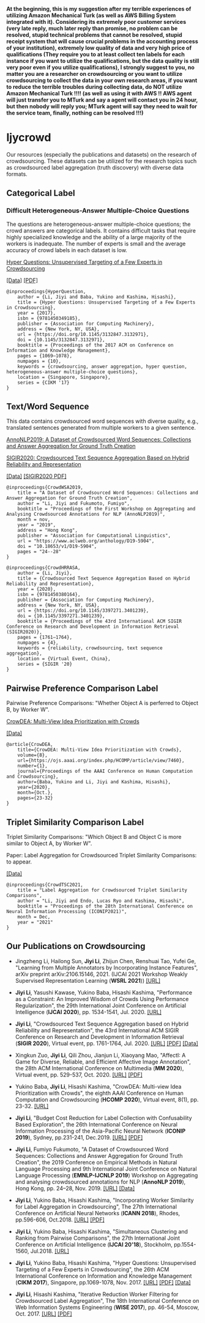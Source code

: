 <b> At the beginning, this is my suggestion after my terrible experiences of utilizing Amazon Mechanical Turk (as well as AWS Billing System integrated with it). 
Considering its extremely poor customer services (very late reply, much later reply than promise, no problem can be resolved, stupid technical problems that cannot be resolved, stupid receipt system that will cause crucial problems in the accounting process of your institution), extremely low quality of data and very high price of qualifications (They require you to at least collect ten labels for each instance if you want to utilize the qualifications, but the data quality is still very poor even if you utilize qualifications), I strongly suggest to you, no matter you are a researcher on crowdsourcing or you want to utilize crowdsourcing to collect the data in your own research areas, if you want to reduce the terrible troubles during collecting data, do NOT utilize Amazon Mechanical Turk !!!! (as well as using it with AWS !! AWS agent will just transfer you to MTurk and say a agent will contact you in 24 hour, but then nobody will reply you; MTurk agent will say they need to wait for the service team, finally, nothing can be resolved !!!) </b>

# ljycrowd

Our resources (especially the publications and datasets) on the research of crowdsourcing. These datasets can be utilized for the research topics such as crowdsourced label aggregation (truth discovery) with diverse data formats. 

## Categorical Label

### Difficult Heterogeneous-Answer Multiple-Choice Questions
The questions are heterogeneous-answer multiple-choice questions; the crowd answers are categorical labels. It contains difficult tasks that require highly specialized knowledge and the ability of a large majority of the workers is inadequate. The number of experts is small and the average accuracy of crowd labels in each dataset is low. 

[Hyper Questions: Unsupervised Targeting of a Few Experts in Crowdsourcing](https://dl.acm.org/doi/10.1145/3132847.3132971)

[[Data]](http://www.ml.ist.i.kyoto-u.ac.jp/en/en-research/li2017cikm)
[[PDF]](https://drive.google.com/file/d/1BMLReNx-eX5m_B5Pg44a5als3GHMr0VM/view?usp=sharing)

	@inproceedings{HyperQuestion,
		author = {Li, Jiyi and Baba, Yukino and Kashima, Hisashi},
		title = {Hyper Questions: Unsupervised Targeting of a Few Experts in Crowdsourcing},
		year = {2017},
		isbn = {9781450349185},
		publisher = {Association for Computing Machinery},
		address = {New York, NY, USA},
		url = {https://doi.org/10.1145/3132847.3132971},
		doi = {10.1145/3132847.3132971},
		booktitle = {Proceedings of the 2017 ACM on Conference on Information and Knowledge Management},
		pages = {1069–1078},
		numpages = {10},
		keywords = {crowdsourcing, answer aggregation, hyper question, heterogeneous-answer multiple-choice questions},
		location = {Singapore, Singapore},
		series = {CIKM '17}
	}

## Text/Word Sequence
This data contains crowdsourced word sequences with diverse quality, e.g., translated sentences generated from multiple workers to a given sentence. 

[AnnoNLP2019: A Dataset of Crowdsourced Word Sequences: Collections and Answer Aggregation for Ground Truth Creation](https://aclanthology.org/D19-5904/)

[SIGIR2020: Crowdsourced Text Sequence Aggregation Based on Hybrid Reliability and Representation](https://dl.acm.org/doi/abs/10.1145/3397271.3401239)

[[Data]](https://github.com/garfieldpigljy/CrowdWSA2019)
[[SIGIR2020 PDF]](https://drive.google.com/file/d/1o-LR-uZ6u8kcxcq6tdx4vPWSkeb9FJSG/view?usp=sharing)

	@inproceedings{CrowdWSA2019,
		title = "A Dataset of Crowdsourced Word Sequences: Collections and Answer Aggregation for Ground Truth Creation",
		author = "Li, Jiyi and Fukumoto, Fumiyo",
		booktitle = "Proceedings of the First Workshop on Aggregating and Analysing Crowdsourced Annotations for NLP (AnnoNLP2019)",
		month = nov,
		year = "2019",
		address = "Hong Kong",
		publisher = "Association for Computational Linguistics",
		url = "https://www.aclweb.org/anthology/D19-5904",
		doi = "10.18653/v1/D19-5904",
		pages = "24--28"
	}

	@inproceedings{CrowdHRRASA,
		author = {Li, Jiyi},
		title = {Crowdsourced Text Sequence Aggregation Based on Hybrid Reliability and Representation},
		year = {2020},
		isbn = {9781450380164},
		publisher = {Association for Computing Machinery},
		address = {New York, NY, USA},
		url = {https://doi.org/10.1145/3397271.3401239},
		doi = {10.1145/3397271.3401239},
		booktitle = {Proceedings of the 43rd International ACM SIGIR Conference on Research and Development in Information Retrieval (SIGIR2020)},
		pages = {1761–1764},
		numpages = {4},
		keywords = {reliability, crowdsourcing, text sequence aggregation},
		location = {Virtual Event, China},
		series = {SIGIR '20}
	}

## Pairwise Preference Comparison Label
Pairwise Preference Comparisons: "Whether Object A is perferred to Object B, by Worker W". 

[CrowDEA: Multi-View Idea Prioritization with Crowds](https://ojs.aaai.org/index.php/HCOMP/article/view/7460)

[[Data]](https://github.com/yukinobaba/crowdea)

	@article{CrowDEA, 
		title={CrowDEA: Multi-View Idea Prioritization with Crowds}, 
		volume={8}, 
		url={https://ojs.aaai.org/index.php/HCOMP/article/view/7460}, 
		number={1}, 
		journal={Proceedings of the AAAI Conference on Human Computation and Crowdsourcing}, 
		author={Baba, Yukino and Li, Jiyi and Kashima, Hisashi}, 
		year={2020}, 
		month={Oct.}, 
		pages={23-32} 
	}

## Triplet Similarity Comparison Label
Triplet Similarity Comparisons: "Which Object B and Object C is more similar to Object A, by Worker W". 

Paper: Label Aggregation for Crowdsourced Triplet Similarity Comparisons: to appear. 

[[Data]](https://github.com/garfieldpigljy/CrowdTSC2021)

	@inproceedings{CrowdTSC2021,
		title = "Label Aggregation for Crowdsourced Triplet Similarity Comparisons",
		author = "Li, Jiyi and Endo, Lucas Ryo and Kashima, Hisashi",
		booktitle = "Proceedings of the 28th International Conference on Neural Information Processing (ICONIP2021)",
		month = Dec,
		year = "2021"
	}
	

## Our Publications on Crowdsourcing

- Jingzheng Li, Hailong Sun, **Jiyi Li**, Zhijun Chen, Renshuai Tao, Yufei Ge, "Learning from Multiple Annotators by Incorporating Instance Features", arXiv preprint arXiv:2106.15146, 2021. (IJCAI 2021 Workshop Weakly Supervised Representation Learning (**WSRL 2021**)) 
[[URL]](https://arxiv.org/abs/2106.15146) 

- **Jiyi Li**, Yasushi Kawase, Yukino Baba, Hisashi Kashima, "Performance as a Constraint: An Improved Wisdom of Crowds Using Performance Regularization", the 29th International Joint Conference on Artificial Intelligence (**IJCAI 2020**), pp. 1534-1541, Jul. 2020. 
[[URL]](https://www.ijcai.org/Proceedings/2020/213) 

- **Jiyi Li**, "Crowdsourced Text Sequence Aggregation based on Hybrid Reliability and Representation", the 43rd International ACM SIGIR Conference on Research and Development in Information Retrieval (**SIGIR 2020**), Virtual event, pp. 1761-1764, Jul. 2020. 
[[URL]](https://dl.acm.org/doi/10.1145/3397271.3401239) 
[[PDF]](https://drive.google.com/file/d/1o-LR-uZ6u8kcxcq6tdx4vPWSkeb9FJSG/view?usp=sharing) 
[[Data]](https://github.com/garfieldpigljy/CrowdWSA2019)

- Xingkun Zuo, **Jiyi Li**, Qili Zhou, Jianjun Li, Xiaoyang Mao, "AffectI: A Game for Diverse, Reliable, and Efficient Affective Image Annotation", the 28th ACM International Conference on Multimedia (**MM 2020**), Virtual event, pp. 529-537, Oct. 2020. 
[[URL]](https://dl.acm.org/doi/10.1145/3394171.3413744) 
[[PDF]](https://drive.google.com/file/d/1A3WAVkYHU0MxFcomA4ch_5Lcqp3EpvZZ/view?usp=sharing) 

- Yukino Baba, **Jiyi Li**, Hisashi Kashima, "CrowDEA: Multi-view Idea Prioritization with Crowds", the eighth AAAI Conference on Human Computation and Crowdsourcing (**HCOMP 2020**), Virtual event, 8(1), pp. 23-32. 
[[URL]](https://ojs.aaai.org/index.php/HCOMP/article/view/7460) 

- **Jiyi Li**, "Budget Cost Reduction for Label Collection with Confusability Based Exploration", the 26th International Conference on Neural Information Processing of the Asia-Pacific Neural Network (**ICONIP 2019**), Sydney, pp.231-241, Dec.2019. 
[[URL]](https://link.springer.com/chapter/10.1007/978-3-030-36802-9_26) 
[[PDF]](https://drive.google.com/open?id=1WfGC1nDnWe8h4MZUUk5KC2ETBPQyAhps) 

- **Jiyi Li**, Fumiyo Fukumoto, "A Dataset of Crowdsourced Word Sequences:  Collections and Answer Aggregation for Ground Truth Creation", the 2019 Conference on Empirical Methods in Natural Language Processing and 9th International Joint Conference on Natural Language Processing (**EMNLP-IJCNLP 2019**) Workshop on Aggregating and analysing crowdsourced annotations for NLP (**AnnoNLP 2019**), Hong Kong, pp. 24–28, Nov. 2019. 
[[URL]](https://aclanthology.org/D19-5904/) 
[[Data]](https://github.com/garfieldpigljy/CrowdWSA2019) 

- **Jiyi Li**, Yukino Baba, Hisashi Kashima, "Incorporating Worker Similarity for Label Aggregation in Crowdsourcing", The 27th International Conference on Artificial Neural Networks (**ICANN 2018**), Rhodes, pp.596-606, Oct.2018. 
[[URL]](https://link.springer.com/chapter/10.1007/978-3-030-01421-6_57) 
[[PDF]](https://drive.google.com/file/d/1GbhFlshet_zNiiY-GXPa58-U4jcmJErd/view?usp=sharing) 

- **Jiyi Li**, Yukino Baba, Hisashi Kashima, "Simultaneous Clustering and Ranking from Pairwise Comparisons",  the 27th International Joint Conference on Artificial Intelligence (**IJCAI 20'18**), Stockholm, pp.1554-1560, Jul.2018. 
[[URL]](https://www.ijcai.org/proceedings/2018/215) 

- **Jiyi Li**, Yukino Baba, Hisashi Kashima, "Hyper Questions: Unsupervised Targeting of a Few Experts in Crowdsourcing", the 26th ACM International Conference on Information and Knowledge Management (**CIKM 2017**), Singapore, pp.1069-1078, Nov. 2017. 
[[URL]](https://dl.acm.org/doi/10.1145/3132847.3132971) 
[[PDF]](https://drive.google.com/file/d/1BMLReNx-eX5m_B5Pg44a5als3GHMr0VM/view?usp=sharing) 
[[Data]](https://dl.acm.org/doi/10.1145/3132847.3132971) 

- **Jiyi Li**, Hisashi Kashima, "Iterative Reduction Worker Filtering for Crowdsourced Label Aggregation", The 18th International Conference on Web Information Systems Engineering (**WISE 2017**), pp. 46-54, Moscow, Oct. 2017. 
[[URL]](https://link.springer.com/chapter/10.1007/978-3-319-68786-5_4)
[[PDF]](https://drive.google.com/file/d/1nx0VVrs7xrMqKc7Oz6vdgnX99W5V4-oc/view?usp=sharing)

